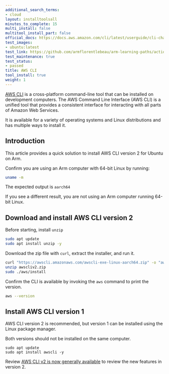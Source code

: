 ```yaml
---
additional_search_terms:
- cloud
layout: installtoolsall
minutes_to_complete: 15
multi_install: false
multitool_install_part: false
official_docs: https://docs.aws.amazon.com/cli/latest/userguide/cli-chap-getting-started.html
test_images:
- ubuntu:latest
test_link: https://github.com/armflorentlebeau/arm-learning-paths/actions/runs/4312122327
test_maintenance: true
test_status:
- passed
title: AWS CLI
tool_install: true
weight: 1
---
```


[AWS CLI](https://docs.aws.amazon.com/cli/index.html) is a cross-platform command-line tool that can be installed on development computers. The AWS Command Line Interface (AWS CLI) is a unified tool that provides a consistent interface for interacting with all parts of Amazon Web Services. 

It is available for a variety of operating systems and Linux distributions and has multiple ways to install it. 

## Introduction

This article provides a quick solution to install AWS CLI version 2 for Ubuntu on Arm.

Confirm you are using an Arm computer with 64-bit Linux by running:

```bash { target="ubuntu:latest" }
uname -m
```

The expected output is `aarch64`

If you see a different result, you are not using an Arm computer running 64-bit Linux.

## Download and install AWS CLI version 2

Before starting, install `unzip` 

```bash { target="ubuntu:latest" }
sudo apt update
sudo apt install unzip -y
```

Download the zip file with `curl`, extract the installer, and run it.  

```bash { target="ubuntu:latest" }
curl "https://awscli.amazonaws.com/awscli-exe-linux-aarch64.zip" -o "awscliv2.zip"
unzip awscliv2.zip
sudo ./aws/install
```

Confirm the CLI is available by invoking the `aws` command to print the version.

```bash { target="ubuntu:latest" }
aws --version
```

## Install AWS CLI version 1

AWS CLI version 2 is recommended, but version 1 can be installed using the Linux package manager.

Both versions should not be installed on the same computer.

```console
sudo apt update
sudo apt install awscli -y
```

Review [AWS CLI v2 is now generally available](https://aws.amazon.com/blogs/developer/aws-cli-v2-is-now-generally-available/) to review the new features in version 2. 
